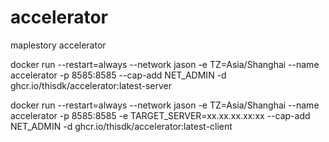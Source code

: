 # accelerator
maplestory accelerator

docker run --restart=always --network jason -e TZ=Asia/Shanghai --name accelerator -p 8585:8585 --cap-add NET_ADMIN -d ghcr.io/thisdk/accelerator:latest-server

docker run --restart=always --network jason -e TZ=Asia/Shanghai --name accelerator -p 8585:8585 -e TARGET_SERVER=xx.xx.xx.xx:xx --cap-add NET_ADMIN -d ghcr.io/thisdk/accelerator:latest-client


